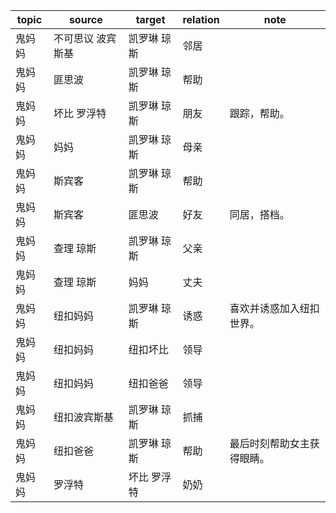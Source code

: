 | topic | source | target | relation | note |
| ----- | ------ | ------ | -------- | ---- |
| 鬼妈妈 | 不可思议 波宾斯基 | 凯罗琳 琼斯 | 邻居 |  |
| 鬼妈妈 | 匪思波 | 凯罗琳 琼斯 | 帮助 |  |
| 鬼妈妈 | 坏比 罗浮特 | 凯罗琳 琼斯 | 朋友 | 跟踪，帮助。 |
| 鬼妈妈 | 妈妈 | 凯罗琳 琼斯 | 母亲 |  |
| 鬼妈妈 | 斯宾客 | 凯罗琳 琼斯 | 帮助 |  |
| 鬼妈妈 | 斯宾客 | 匪思波 | 好友 | 同居，搭档。 |
| 鬼妈妈 | 查理 琼斯 | 凯罗琳 琼斯 | 父亲 |  |
| 鬼妈妈 | 查理 琼斯 | 妈妈 | 丈夫 |  |
| 鬼妈妈 | 纽扣妈妈 | 凯罗琳 琼斯 | 诱惑 | 喜欢并诱惑加入纽扣世界。 |
| 鬼妈妈 | 纽扣妈妈 | 纽扣坏比 | 领导 |  |
| 鬼妈妈 | 纽扣妈妈 | 纽扣爸爸 | 领导 |  |
| 鬼妈妈 | 纽扣波宾斯基 | 凯罗琳 琼斯 | 抓捕 |  |
| 鬼妈妈 | 纽扣爸爸 | 凯罗琳 琼斯 | 帮助 | 最后时刻帮助女主获得眼睛。 |
| 鬼妈妈 | 罗浮特 | 坏比 罗浮特 | 奶奶 |  |
